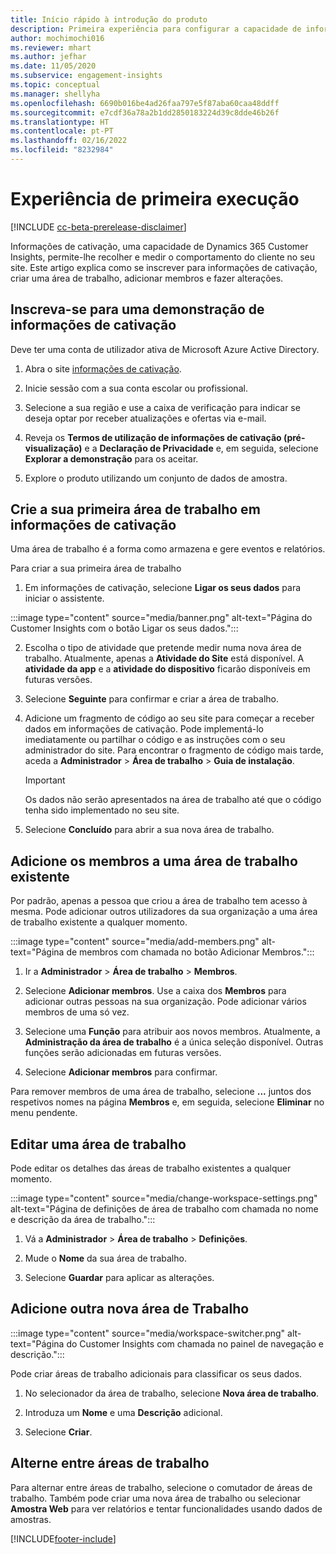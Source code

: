 ```yaml
---
title: Início rápido à introdução do produto
description: Primeira experiência para configurar a capacidade de informações de cativação.
author: mochimochi016
ms.reviewer: mhart
ms.author: jefhar
ms.date: 11/05/2020
ms.subservice: engagement-insights
ms.topic: conceptual
ms.manager: shellyha
ms.openlocfilehash: 6690b016be4ad26faa797e5f87aba60caa48ddff
ms.sourcegitcommit: e7cdf36a78a2b1dd2850183224d39c8dde46b26f
ms.translationtype: HT
ms.contentlocale: pt-PT
ms.lasthandoff: 02/16/2022
ms.locfileid: "8232984"
---
```

# <a name="first-run-experience"></a>Experiência de primeira execução

[!INCLUDE [cc-beta-prerelease-disclaimer](includes/cc-beta-prerelease-disclaimer.md)]

Informações de cativação, uma capacidade de Dynamics 365 Customer Insights, permite-lhe recolher e medir o comportamento do cliente no seu site. Este artigo explica como se inscrever para informações de cativação, criar uma área de trabalho, adicionar membros e fazer alterações.

## <a name="sign-up-for-a-demo-of-engagement-insights"></a>Inscreva-se para uma demonstração de informações de cativação

Deve ter uma conta de utilizador ativa de Microsoft Azure Active Directory. 

1. Abra o site [informações de cativação](https://home.ci.ai.dynamics.com/app/engagement-insights). 

1. Inicie sessão com a sua conta escolar ou profissional.

1. Selecione a sua região e use a caixa de verificação para indicar se deseja optar por receber atualizações e ofertas via e-mail.

1. Reveja os **Termos de utilização de informações de cativação (pré-visualização)** e a **Declaração de Privacidade** e, em seguida, selecione **Explorar a demonstração** para os aceitar.

1. Explore o produto utilizando um conjunto de dados de amostra. 

## <a name="set-up-your-first-workspace-in-engagement-insights"></a>Crie a sua primeira área de trabalho em informações de cativação

Uma área de trabalho é a forma como armazena e gere eventos e relatórios.

Para criar a sua primeira área de trabalho

1. Em informações de cativação, selecione **Ligar os seus dados** para iniciar o assistente. 

:::image type="content" source="media/banner.png" alt-text="Página do Customer Insights com o botão Ligar os seus dados.":::

2. Escolha o tipo de atividade que pretende medir numa nova área de trabalho. Atualmente, apenas a **Atividade do Site** está disponível. A **atividade da app** e a **atividade do dispositivo** ficarão disponíveis em futuras versões.

1. Selecione **Seguinte** para confirmar e criar a área de trabalho.

1. Adicione um fragmento de código ao seu site para começar a receber dados em informações de cativação. Pode implementá-lo imediatamente ou partilhar o código e as instruções com o seu administrador do site. Para encontrar o fragmento de código mais tarde, aceda a **Administrador** > **Área de trabalho** > **Guia de instalação**.

   > [!IMPORTANT]
   > Os dados não serão apresentados na área de trabalho até que o código tenha sido implementado no seu site.

1. Selecione **Concluído** para abrir a sua nova área de trabalho. 

## <a name="add-members-to-an-existing-workspace"></a>Adicione os membros a uma área de trabalho existente

Por padrão, apenas a pessoa que criou a área de trabalho tem acesso à mesma. Pode adicionar outros utilizadores da sua organização a uma área de trabalho existente a qualquer momento.

:::image type="content" source="media/add-members.png" alt-text="Página de membros com chamada no botão Adicionar Membros.":::

1. Ir a **Administrador** > **Área de trabalho** > **Membros**.

2. Selecione **Adicionar membros**. Use a caixa dos **Membros** para adicionar outras pessoas na sua organização. Pode adicionar vários membros de uma só vez.

3. Selecione uma **Função** para atribuir aos novos membros. Atualmente, a **Administração da área de trabalho** é a única seleção disponível. Outras funções serão adicionadas em futuras versões.

4. Selecione **Adicionar membros** para confirmar.

Para remover membros de uma área de trabalho, selecione **...** juntos dos respetivos nomes na página **Membros** e, em seguida, selecione **Eliminar** no menu pendente.

## <a name="edit-a-workspace"></a>Editar uma área de trabalho

Pode editar os detalhes das áreas de trabalho existentes a qualquer momento.

:::image type="content" source="media/change-workspace-settings.png" alt-text="Página de definições de área de trabalho com chamada no nome e descrição da área de trabalho.":::

1. Vá a **Administrador** > **Área de trabalho** > **Definições**.

1. Mude o **Nome** da sua área de trabalho.

1. Selecione **Guardar** para aplicar as alterações.

## <a name="add-another-new-workspace"></a>Adicione outra nova área de Trabalho

:::image type="content" source="media/workspace-switcher.png" alt-text="Página do Customer Insights com chamada no painel de navegação e descrição.":::

Pode criar áreas de trabalho adicionais para classificar os seus dados.

1. No selecionador da área de trabalho, selecione **Nova área de trabalho**.

1. Introduza um **Nome** e uma **Descrição** adicional.

1. Selecione **Criar**.

## <a name="switch-between-workspaces"></a>Alterne entre áreas de trabalho

Para alternar entre áreas de trabalho, selecione o comutador de áreas de trabalho. Também pode criar uma nova área de trabalho ou selecionar **Amostra Web** para ver relatórios e tentar funcionalidades usando dados de amostras. 



[!INCLUDE[footer-include](../includes/footer-banner.md)]